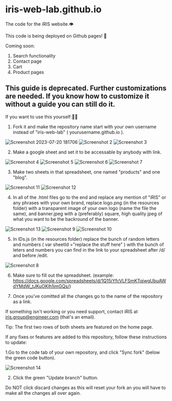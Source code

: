 # iris-web-lab.github.io

The code for the iRIS website.👁️

This code is being deployed on Github pages! 🤩

Coming soon:
1. Search functionality
2. Contact page
3. Cart
4. Product pages

## This guide is deprecated. Further customizations are needed. If you know how to customize it without a guide you can still do it.

If you want to use this yourself:🧑‍🔧

1. Fork it and make the repository name start with your own username instead of "iris-web-lab" ( yourusername.github.io ).

![Screenshot 2023-07-20 181706](https://github.com/iris-web-lab/iris-web-lab.github.io/assets/82143316/da76eb9f-8e58-4a12-896b-d072e4afcfc6)
![Screenshot 2](https://github.com/iris-web-lab/iris-web-lab.github.io/assets/82143316/29db219c-1562-439e-b31d-e7cf396868f1)
![Screenshot 3](https://github.com/iris-web-lab/iris-web-lab.github.io/assets/82143316/e8af4434-5ad2-43f0-9bbf-c0738e60460a)

2. Make a google sheet and set it to be accessable by anybody with link.

![Screenshot 4](https://github.com/iris-web-lab/iris-web-lab.github.io/assets/82143316/f2c20017-23aa-43be-9b03-d1acea0c819d)
![Screenshot 5](https://github.com/iris-web-lab/iris-web-lab.github.io/assets/82143316/0a40007a-f2fe-4e1f-9da5-45d43f8d1479)
![Screenshot 6](https://github.com/iris-web-lab/iris-web-lab.github.io/assets/82143316/2f55df24-7409-4422-b823-ba4d97d58d01)
![Screenshot 7](https://github.com/iris-web-lab/iris-web-lab.github.io/assets/82143316/dab689d4-0d84-4573-9e93-002fd2b34a06)


3. Make two sheets in that spreadsheet, one named "products" and one "blog".

![Screenshot 11](https://github.com/iris-web-lab/iris-web-lab.github.io/assets/82143316/87ed1a6e-d03c-44dc-a360-d994522b17ed)
![Screenshot 12](https://github.com/iris-web-lab/iris-web-lab.github.io/assets/82143316/bb6a8d31-11a7-4c40-9dd0-c0616041e97e)


4. In all of the .html files go to the end and replace any mention of "iRIS" or any phrases with your own brand, replace logo.png (in the resources folder) with a transparent image of your own logo (name the file the same), and banner.jpeg with a (preferably) square, high quality jpeg of what you want to be the backround of the banner.

![Screenshot 13](https://github.com/iris-web-lab/iris-web-lab.github.io/assets/82143316/1bf2b120-6d7b-40d8-ae42-dd4cf34fcfb0)
![Screenshot 9](https://github.com/iris-web-lab/iris-web-lab.github.io/assets/82143316/8633df2f-27fb-4f3c-a518-f1706b3f9029)
![Screenshot 10](https://github.com/iris-web-lab/iris-web-lab.github.io/assets/82143316/d2ead472-d314-4460-8687-a884439e270c)


5. In IDs.js (in the resources folder) replace the bunch of random letters and numbers ( var sheetId ="replace the stuff here" ) with the bunch of leters and numbers you can find in the link to your spreadsheet after /d/ and before /edit.

![Screenshot 8](https://github.com/iris-web-lab/iris-web-lab.github.io/assets/82143316/ae506358-792b-4ab2-93f2-e7913a949a89)


6. Make sure to fill out the spreadsheet. (example: https://docs.google.com/spreadsheets/d/1Q15iYfcVLFSmKTqjwgUbuAWdYMdW_tJKuOKlh1imGQs/)

7. Once you've comitted all the changes go to the name of the repository as a link.

If something isn't working or you need support, contact iRIS at iris.group@engineer.com (that's an email).

Tip: The first two rows of both sheets are featured on the home page.

If any fixes or features are added to this repository, follow these instructions to update:

1.Go to the code tab of your own repository, and click "Sync fork" (below the green code button).

![Screenshot 14](https://github.com/iris-web-lab/iris-web-lab.github.io/assets/82143316/213bcd95-6ba6-49aa-9cff-7cfe52dc6698)

2. Click the green "Update branch" button.

Do NOT click discard changes as this will reset your fork an you will have to make all the changes all over again.
